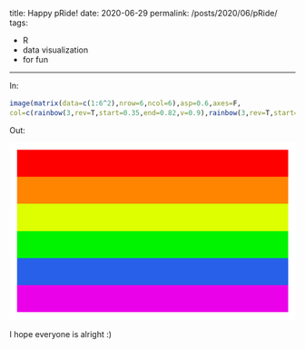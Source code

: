 title: Happy pRide!
date: 2020-06-29
permalink: /posts/2020/06/pRide/
tags:
  - R
  - data visualization
  - for fun
---

In:

```r
image(matrix(data=c(1:6^2),nrow=6,ncol=6),asp=0.6,axes=F,
col=c(rainbow(3,rev=T,start=0.35,end=0.82,v=0.9),rainbow(3,rev=T,start=0,end=0.18)))
```

Out:

![](./images/flag.png)

I hope everyone is alright :)
